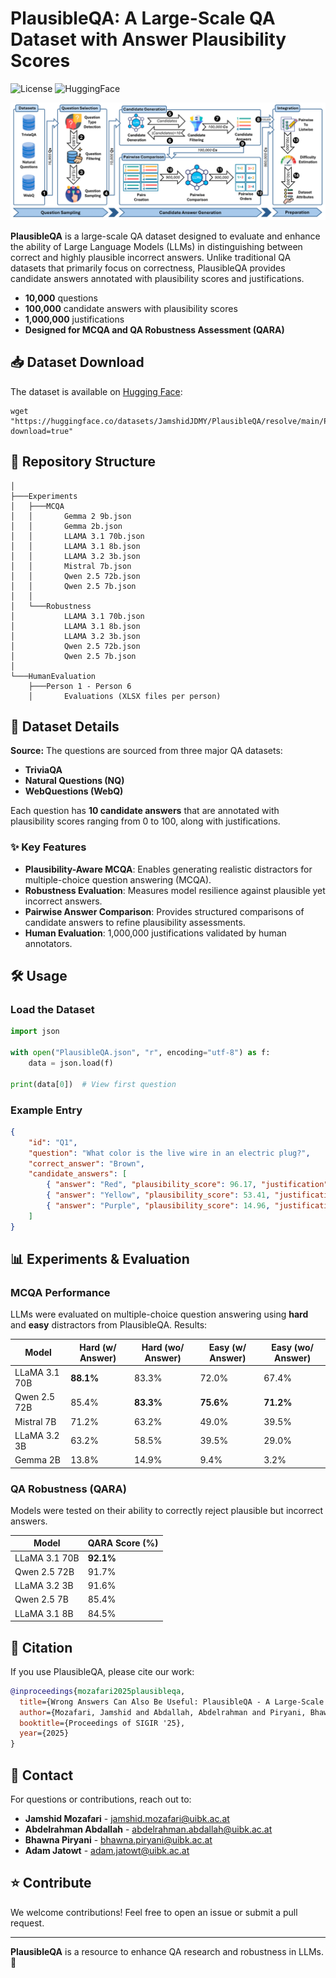 # PlausibleQA: A Large-Scale QA Dataset with Answer Plausibility Scores

![License](https://img.shields.io/badge/license-Apache_2.0-blue.svg)
![HuggingFace](https://img.shields.io/badge/HuggingFace-dataset-important)

<img src="https://raw.githubusercontent.com/DataScienceUIBK/PlausibleQA/main/Images/Pipeline.png">

**PlausibleQA** is a large-scale QA dataset designed to evaluate and enhance the ability of Large Language Models (LLMs) in distinguishing between correct and highly plausible incorrect answers. Unlike traditional QA datasets that primarily focus on correctness, PlausibleQA provides candidate answers annotated with plausibility scores and justifications.

- **10,000** questions
- **100,000** candidate answers with plausibility scores
- **1,000,000** justifications
- **Designed for MCQA and QA Robustness Assessment (QARA)**

## 📥 Dataset Download
The dataset is available on [Hugging Face](https://huggingface.co/datasets/JamshidJDMY/PlausibleQA):
```
wget "https://huggingface.co/datasets/JamshidJDMY/PlausibleQA/resolve/main/PlausibleQA.json?download=true"
```

## 📂 Repository Structure
```
│
├───Experiments
│   ├───MCQA
│   │       Gemma 2 9b.json
│   │       Gemma 2b.json
│   │       LLAMA 3.1 70b.json
│   │       LLAMA 3.1 8b.json
│   │       LLAMA 3.2 3b.json
│   │       Mistral 7b.json
│   │       Qwen 2.5 72b.json
│   │       Qwen 2.5 7b.json
│   │
│   └───Robustness
│           LLAMA 3.1 70b.json
│           LLAMA 3.1 8b.json
│           LLAMA 3.2 3b.json
│           Qwen 2.5 72b.json
│           Qwen 2.5 7b.json
│
└───HumanEvaluation
    ├───Person 1 - Person 6
    │       Evaluations (XLSX files per person)
```

## 🔬 Dataset Details
**Source:** The questions are sourced from three major QA datasets:
- **TriviaQA**
- **Natural Questions (NQ)**
- **WebQuestions (WebQ)**

Each question has **10 candidate answers** that are annotated with plausibility scores ranging from 0 to 100, along with justifications.

### ✨ Key Features
- **Plausibility-Aware MCQA**: Enables generating realistic distractors for multiple-choice question answering (MCQA).
- **Robustness Evaluation**: Measures model resilience against plausible yet incorrect answers.
- **Pairwise Answer Comparison**: Provides structured comparisons of candidate answers to refine plausibility assessments.
- **Human Evaluation**: 1,000,000 justifications validated by human annotators.

## 🛠 Usage
### Load the Dataset
```python
import json

with open("PlausibleQA.json", "r", encoding="utf-8") as f:
    data = json.load(f)

print(data[0])  # View first question
```

### Example Entry
```json
{
    "id": "Q1",
    "question": "What color is the live wire in an electric plug?",
    "correct_answer": "Brown",
    "candidate_answers": [
        { "answer": "Red", "plausibility_score": 96.17, "justification": "Red is associated with danger, which might be linked to a live wire." },
        { "answer": "Yellow", "plausibility_score": 53.41, "justification": "Yellow is used in electrical wiring, but not as commonly for live wires." },
        { "answer": "Purple", "plausibility_score": 14.96, "justification": "Purple is not commonly used for live wires." }
    ]
}
```

## 📊 Experiments & Evaluation
### MCQA Performance
LLMs were evaluated on multiple-choice question answering using **hard** and **easy** distractors from PlausibleQA. Results:

| Model             | Hard (w/ Answer) | Hard (wo/ Answer) | Easy (w/ Answer) | Easy (wo/ Answer) |
|------------------|----------------|-----------------|----------------|-----------------|
| LLaMA 3.1 70B   | **88.1%**       | 83.3%          | 72.0%          | 67.4%          |
| Qwen 2.5 72B    | 85.4%           | **83.3%**      | **75.6%**      | **71.2%**      |
| Mistral 7B      | 71.2%           | 63.2%          | 49.0%          | 39.5%          |
| LLaMA 3.2 3B    | 63.2%           | 58.5%          | 39.5%          | 29.0%          |
| Gemma 2B        | 13.8%           | 14.9%          | 9.4%           | 3.2%           |

### QA Robustness (QARA)
Models were tested on their ability to correctly reject plausible but incorrect answers.

| Model             | QARA Score (%) |
|------------------|--------------|
| LLaMA 3.1 70B   | **92.1%**    |
| Qwen 2.5 72B    | 91.7%        |
| LLaMA 3.2 3B    | 91.6%        |
| Qwen 2.5 7B     | 85.4%        |
| LLaMA 3.1 8B    | 84.5%        |

## 📜 Citation
If you use PlausibleQA, please cite our work:
```bibtex
@inproceedings{mozafari2025plausibleqa,
  title={Wrong Answers Can Also Be Useful: PlausibleQA - A Large-Scale QA Dataset with Answer Plausibility Scores},
  author={Mozafari, Jamshid and Abdallah, Abdelrahman and Piryani, Bhawna and Jatowt, Adam},
  booktitle={Proceedings of SIGIR '25},
  year={2025}
}
```

## 📧 Contact
For questions or contributions, reach out to:
- **Jamshid Mozafari** - jamshid.mozafari@uibk.ac.at
- **Abdelrahman Abdallah** - abdelrahman.abdallah@uibk.ac.at
- **Bhawna Piryani** - bhawna.piryani@uibk.ac.at
- **Adam Jatowt** - adam.jatowt@uibk.ac.at

## ⭐ Contribute
We welcome contributions! Feel free to open an issue or submit a pull request.

---
**PlausibleQA** is a resource to enhance QA research and robustness in LLMs. 🚀

